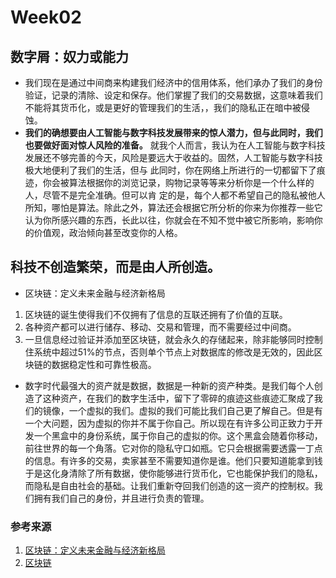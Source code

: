 # Week02
## 数字屑：奴力或能力
* 我们现在是通过中间商来构建我们经济中的信用体系，他们承办了我们的身份验证，记录的清除、设定和保存。他们掌握了我们的交易数据，这意味着我们不能将其货币化，或是更好的管理我们的生活，，我们的隐私正在暗中被侵蚀。 
*  **我们的确想要由人工智能与数字科技发展带来的惊人潜力，但与此同时，我们也要做好面对惊人风险的准备。** 
就我个人而言，我认为在人工智能与数字科技发展还不够完善的今天，风险是要远大于收益的。固然，人工智能与数字科技极大地便利了我们的生活，但与 此同时，你在网络上所进行的一切都留下了痕迹，你会被算法根据你的浏览记录，购物记录等等来分析你是一个什么样的人，尽管不是完全准确。但可以肯 定的是，每个人都不希望自己的隐私被他人所知，哪怕是算法。除此之外，算法还会根据它所分析的你来为你推荐一些它认为你所感兴趣的东西，长此以往，你就会在不知不觉中被它所影响，影响你的价值观，政治倾向甚至改变你的人格。
##  **科技不创造繁荣，而是由人所创造。** 
* 区块链：定义未来金融与经济新格局                                                
1. 区块链的诞生使得我们不仅拥有了信息的互联还拥有了价值的互联。
2. 各种资产都可以进行储存、移动、交易和管理，而不需要经过中间商。
3. 一旦信息经过验证并添加至区块链，就会永久的存储起来，除非能够同时控制住系统中超过51%的节点，否则单个节点上对数据库的修改是无效的，因此区块链的数据稳定性和可靠性极高。
 * 数字时代最强大的资产就是数据，数据是一种新的资产种类。是我们每个人创造了这种资产，在我们的数字生活中，留下了零碎的痕迹这些痕迹汇聚成了我们的镜像，一个虚拟的我们。虚拟的我们可能比我们自己更了解自己。但是有一个大问题，因为虚拟的你并不属于你自己。所以现在有许多公司正致力于开发一个黑盒中的身份系统，属于你自己的虚拟的你。这个黑盒会随着你移动，前往世界的每一个角落。它对你的隐私守口如瓶。它只会根据需要透露一丁点的信息。有许多的交易，卖家甚至不需要知道你是谁。他们只要知道能拿到钱于是这化身清除了所有数据，使你能够进行货币化，它也能保护我们的隐私，而隐私是自由社会的基础。让我们重新夺回我们创造的这一资产的控制权。我们拥有我们自己的身份，并且进行负责的管理。
### 参考来源
1.  [区块链：定义未来金融与经济新格局  ](https://baike.baidu.com/item/%E5%8C%BA%E5%9D%97%E9%93%BE%EF%BC%9A%E5%AE%9A%E4%B9%89%E6%9C%AA%E6%9D%A5%E9%87%91%E8%9E%8D%E4%B8%8E%E7%BB%8F%E6%B5%8E%E6%96%B0%E6%A0%BC%E5%B1%80/19841103?fr=aladdin)
2. [区块链](https://baike.baidu.com/item/%E5%8C%BA%E5%9D%97%E9%93%BE/13465666?fr=aladdin)
